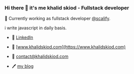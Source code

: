 ### Hi there 👋 it's me khalid skiod - Fullstack developer

🔭 Currently working as fullstack developer [@scalify](https://www.scalify.com).

i write javascript in daily basis.

- 👔 [LinkedIn](https://www.linkedin.com/in/khalid-skiod-240214125/)

- 🚀 [www.khalidskiod.com](https://www.khalidskiod.com)

- 📧 [contact@khalidskiod.com](mailto:contact@khalidskiod.com)

- 🖊️ [my blog](https://www.khalidskiod.com/blog)

